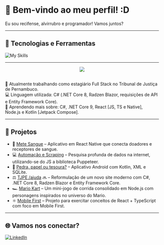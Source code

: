 # 👋 Bem-vindo ao meu perfil! :D

Eu sou recifense, alvirrubro e programador! Vamos juntos?

---

## 🚀 Tecnologias e Ferramentas

![My Skills](https://skillicons.dev/icons?i=cs,dotnet,js,ts,react,nodejs,html,css,git,github,kotlin,androidstudio,vscode,figma)

---
<p align="center">
  <img src="https://github-readme-stats.vercel.app/api/top-langs/?username=leonardolopesb&custom_title=Desenvolvedor%20C%23%20e%20%20React&layout=donut&langs_count=6&theme=tokyonight&line_height=8&hide=java,css"/>
</p>

<br/>
🎯 Atualmente trabalhando como estagiário Full Stack no Tribunal de Justiça de Pernambuco.
<br/>
💻 Linguagem utilizada: C# (.NET Core 8, Radzen Blazor, requisições de API e Entity Framework Core).
<br/>
📘 Aprendendo mais sobre: C#, .NET Core 9, React [JS, TS e Native], Node.js e Kotlin [Jetpack Compose].

---

## 📌 Projetos

- 🔗 [Mete Sangue](https://github.com/Mete-Sangue) – Aplicativo em React Native que conecta doadores e receptores de sangue.
- 💻 [Automação e Scraping](https://github.com/leonardolopesb/scraper_BGC) – Pesquisa profunda de dados na internet, utilizando-se do JS a biblioteca Puppeteer.
- 📱 [Pedra, papel ou tesoura?](https://github.com/leonardolopesb/JokenPo) – Aplicativo Android com Kotlin, XML e SQLite.
- ⚖️ [TJPE /ajuda](https://www.tjpe.jus.br/ajuda/) 🔜 – Reformulação de um novo site moderno com C#, .NET Core 8, Radzen Blazor e Entity Framework Core.
- 🏎️ [Mario Kart](https://github.com/leonardolopesb/Mario-Kart-DIO) – Um mini-jogo de corrida consolidado em Node.js com personagens inspirados no universo do Mario.
- ⚛️ [Mobile First](https://github.com/leonardolopesb/my-react-app) – Projeto para exercitar conceitos de React + TypeScript com foco em Mobile First.

---

## 🌐 Vamos nos conectar?

[![LinkedIn](https://img.shields.io/badge/LinkedIn-0A66C2?style=for-the-badge&logo=linkedin&logoColor=white)](https://www.linkedin.com/in/leonardolopesb/)  
